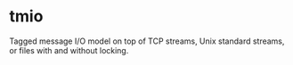 # tmio

Tagged message I/O model on top of TCP streams, Unix
standard streams, or files with and without locking.